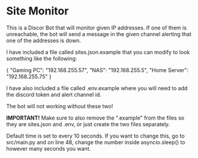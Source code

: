 # Site Monitor
This is a Discor Bot that will monitor given IP addresses. If one of them is unreachable, the bot will send a message in the given channel alerting that one of the addresses is down.

I have included a file called sites.json.example that you can modify to look something like the following:

{
  "Gaming PC": "192.168.255.57",
  "NAS": "192.168.255.5",
  "Home Server": "192.168.255.75"
}

I have also included a file called .env.example where you will need to add the discord token and alert channel id.

The bot will not working without these two!

**IMPORTANT!** Make sure to also remove the ".example" from the files so they are sites.json and .env, or just create the two files separately.

Default time is set to every 10 seconds. If you want to change this, go to src/main.py and on line 48, change the number inside asyncio.sleep() to however many seconds you want.
